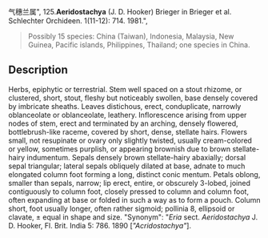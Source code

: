 气穗兰属",
125.**Aeridostachya** (J. D. Hooker) Brieger in Brieger et al. Schlechter Orchideen. 1(11-12): 714. 1981.",

> Possibly 15 species: China (Taiwan), Indonesia, Malaysia, New Guinea, Pacific islands, Philippines, Thailand; one species in China.

## Description
Herbs, epiphytic or terrestrial. Stem well spaced on a stout rhizome, or clustered, short, stout, fleshy but noticeably swollen, base densely covered by imbricate sheaths. Leaves distichous, erect, conduplicate, narrowly oblanceolate or oblanceolate, leathery. Inflorescence arising from upper nodes of stem, erect and terminated by an arching, densely flowered, bottlebrush-like raceme, covered by short, dense, stellate hairs. Flowers small, not resupinate or ovary only slightly twisted, usually cream-colored or yellow, sometimes purplish, or appearing brownish due to brown stellate-hairy indumentum. Sepals densely brown stellate-hairy abaxially; dorsal sepal triangular; lateral sepals obliquely dilated at base, adnate to much elongated column foot forming a long, distinct conic mentum. Petals oblong, smaller than sepals, narrow; lip erect, entire, or obscurely 3-lobed, joined contiguously to column foot, closely pressed to column and column foot, often expanding at base or folded in such a way as to form a pouch. Column short, foot usually longer, often rather sigmoid; pollinia 8, ellipsoid or clavate, ± equal in shape and size.
  "Synonym": "*Eria* sect. *Aeridostachya* J. D. Hooker, Fl. Brit. India 5: 786. 1890 [*\"Acridostachya\"*].
